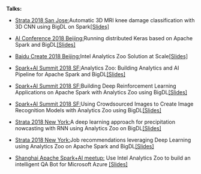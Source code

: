 **Talks:**

* [Strata 2018 San Jose:](https://conferences.oreilly.com/strata/strata-ca-2018/public/schedule/detail/64023)Automatic 3D MRI knee damage classification with 3D CNN using BigDL on Spark[[Slides]](https://cdn.oreillystatic.com/en/assets/1/event/269/Automatic%203D%20MRI%20knee%20damage%20classification%20with%203D%20CNN%20using%20BigDL%20on%20Spark%20Presentation.pdf)

* [AI Conference 2018 Beijing:](https://ai.oreilly.com.cn/ai-cn-2018/public/schedule/detail/64845)Running distributed Keras based on Apache Spark and BigDL[[Slides]](https://github.com/analytics-zoo/analytics-zoo.github.io/blob/master/presentations/Analytics%20Zoo%20tutorial.pdf)
 
* [Baidu Create 2018 Beijing:](http://create.baidu.com/)Intel Analytics Zoo Solution at Scale[[Slides]](https://github.com/analytics-zoo/analytics-zoo.github.io/blob/master/presentations/IntelDataAnalyticsSolutionatScala.pdf)

* [Spark+AI Summit 2018 SF:](https://databricks.com/session/analytics-zoo-building-analytics-and-ai-pipeline-for-apache-spark-and-bigdl)Analytics Zoo: Building Analytics and AI Pipeline for Apache Spark and BigDL[[Slides]]()

* [Spark+AI Summit 2018 SF:](https://databricks.com/session/building-deep-reinforcement-learning-applications-on-apache-spark-using-bigdl)Building Deep Reinforcement Learning Applications on Apache Spark with Analytics Zoo using BigDL[[Slides]](https://github.com/analytics-zoo/analytics-zoo.github.io/blob/master/presentations/Building%20Deep%20Reinforcement%20Learning%20Applications%20on%20Apache%20Spark%20with%20Analytics%20Zoo%20using%20BigDL.pdf)

* [Spark+AI Summit 2018 SF:](https://databricks.com/session/using-crowdsourced-images-to-create-image-recognition-models-with-bigdl)Using Crowdsourced Images to Create Image Recognition Models with Analytics Zoo using BigDL[[Slides]](https://github.com/analytics-zoo/analytics-zoo.github.io/blob/master/presentations/Using%20Crowdsourced%20Images%20to%20Create%20Image%20Recognition%20Models%20with%20Analytics%20Zoo%20using%20BigDL.pdf)

* [Strata 2018 New York:](https://conferences.oreilly.com/strata/strata-ny-2018/public/schedule/detail/69413)A deep learning approach for precipitation nowcasting with RNN using Analytics Zoo on BigDL[[Slides]](https://github.com/analytics-zoo/analytics-zoo.github.io/blob/master/presentations/A%20deep%20learning%20approach%20for%20precipitation%20nowcasting%20with%20RNN%20using%20Analytics%20Zoo%20on%20BigDL.pdf)

* [Strata 2018 New York:](https://conferences.oreilly.com/strata/strata-ny-2018/public/schedule/detail/69113)Job recommendations leveraging Deep Learning using Analytics Zoo on Apache Spark and BigDL[[Slides]](https://github.com/analytics-zoo/analytics-zoo.github.io/blob/master/presentations/Job%20recommendations%20leveraging%20Deep%20Learning%20using%20Analytics%20Zoo%20on%20Apache%20Spark%20and%20BigDL.pdf)

* [Shanghai Apache Spark+AI meetup:](https://www.meetup.com/Shanghai-Apache-Spark-AI-Meetup/) Use Intel Analytics Zoo to build an intelligent QA Bot for Microsoft Azure [[Slides]](https://github.com/analytics-zoo/analytics-zoo.github.io/blob/master/presentations/Use%20Intel%20Analytics%20Zoo%20to%20build%20an%20intelligent%20QA%20Bot%20for%20Microsoft%20Azure.pdf)
